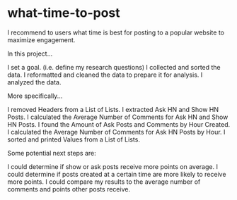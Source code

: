 # what-time-to-post
I recommend to users what time is best for posting to a popular website to maximize engagement.

In this project...

I set a goal. (i.e. define my research questions)
I collected and sorted the data.
I reformatted and cleaned the data to prepare it for analysis.
I analyzed the data.

More specifically...

I removed Headers from a List of Lists.
I extracted Ask HN and Show HN Posts.
I calculated the Average Number of Comments for Ask HN and Show HN Posts.
I found the Amount of Ask Posts and Comments by Hour Created.
I calculated the Average Number of Comments for Ask HN Posts by Hour.
I sorted and printed Values from a List of Lists.

Some potential next steps are:

I could determine if show or ask posts receive more points on average.
I could determine if posts created at a certain time are more likely to receive more points.
I could compare my results to the average number of comments and points other posts receive.
